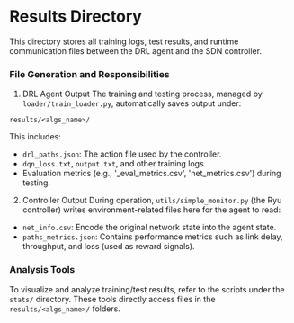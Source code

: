 # Results Directory
This directory stores all training logs, test results, and runtime communication files between the DRL agent and the SDN controller.

### File Generation and Responsibilities
1. DRL Agent Output
The training and testing process, managed by `loader/train_loader.py`, automatically saves output under:
```
results/<algs_name>/
```
This includes:
* `drl_paths.json`: The action file used by the controller.
* `dqn_loss.txt`, `output.txt`, and other training logs.
* Evaluation metrics (e.g., '_eval_metrics.csv', 'net_metrics.csv') during testing.

2. Controller Output
During operation, `utils/simple_monitor.py` (the Ryu controller) writes environment-related files here for the agent to read:
* `net_info.csv`: Encode the original network state into the agent state.
* `paths_metrics.json`: Contains performance metrics such as link delay, throughput, and loss (used as reward signals).

### Analysis Tools
To visualize and analyze training/test results, refer to the scripts under the `stats/` directory.
These tools directly access files in the `results/<algs_name>/` folders.
